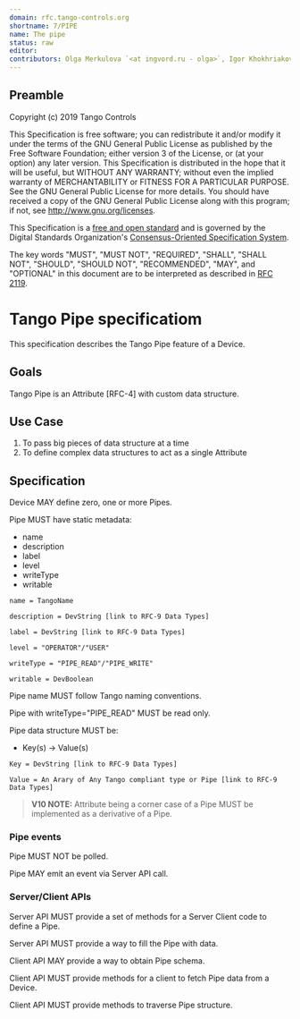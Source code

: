 ```yaml
---
domain: rfc.tango-controls.org 
shortname: 7/PIPE 
name: The pipe 
status: raw 
editor:  
contributors: Olga Merkulova `<at ingvord.ru - olga>`, Igor Khokhriakov `<at ingvord.ru - mail>`
---
```


## Preamble

Copyright (c) 2019 Tango Controls

This Specification is free software; you can redistribute it and/or modify it under the terms of the GNU General Public License as published by the Free Software Foundation; either version 3 of the License, or (at your option) any later version. This Specification is distributed in the hope that it will be useful, but WITHOUT ANY WARRANTY; without even the implied warranty of MERCHANTABILITY or FITNESS FOR A PARTICULAR PURPOSE. See the GNU General Public License for more details. You should have received a copy of the GNU General Public License along with this program; if not, see <http://www.gnu.org/licenses>.

This Specification is a [free and open standard](http://www.digistan.org/open-standard:definition) and is governed by the Digital Standards
Organization's [Consensus-Oriented Specification System](http://www.digistan.org/spec:1/COSS).

The key words "MUST", "MUST NOT", "REQUIRED", "SHALL", "SHALL NOT", "SHOULD", "SHOULD NOT", "RECOMMENDED", "MAY", and "OPTIONAL" in this document are to be interpreted as described in [RFC 2119](http://tools.ietf.org/html/rfc2119).


# Tango Pipe specificatiom

This specification describes the Tango Pipe feature of a Device. 

## Goals

Tango Pipe is an Attribute [RFC-4] with custom data structure.

## Use Case

1. To pass big pieces of data structure at a time
2. To define complex data structures to act as a single Attribute

## Specification

Device MAY define zero, one or more Pipes.

Pipe MUST have static metadata:

 * name
 * description
 * label
 * level
 * writeType
 * writable

```abnf
name = TangoName

description = DevString [link to RFC-9 Data Types]

label = DevString [link to RFC-9 Data Types]

level = "OPERATOR"/"USER"

writeType = "PIPE_READ"/"PIPE_WRITE"

writable = DevBoolean
```

Pipe name MUST follow Tango naming conventions.

Pipe with writeType="PIPE_READ" MUST be read only.

Pipe data structure MUST be:

 * Key(s) -> Value(s)

```abnf
Key = DevString [link to RFC-9 Data Types]

Value = An Arary of Any Tango compliant type or Pipe [link to RFC-9 Data Types]
```

> **V10 NOTE:** Attribute being a corner case of a Pipe MUST be implemented as a derivative of a Pipe.

### Pipe events

Pipe MUST NOT be polled.

Pipe MAY emit an event via Server API call.

### Server/Client APIs

Server API MUST provide a set of methods for a Server Client code to define a Pipe.

Server API MUST provide a way to fill the Pipe with data.

Client API MAY provide a way to obtain Pipe schema.

Client API MUST provide methods for a client to fetch Pipe data from a Device.

Client API MUST provide methods to traverse Pipe structure.

